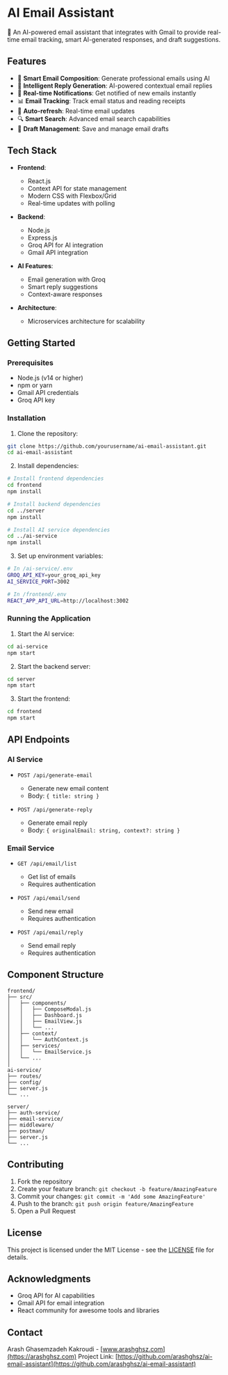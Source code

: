 # AI Email Assistant

🚀 An AI-powered email assistant that integrates with Gmail to provide real-time email tracking, smart AI-generated responses, and draft suggestions.

## Features

- 📧 **Smart Email Composition**: Generate professional emails using AI
- 💬 **Intelligent Reply Generation**: AI-powered contextual email replies
- 📱 **Real-time Notifications**: Get notified of new emails instantly
- 📊 **Email Tracking**: Track email status and reading receipts
- 🔄 **Auto-refresh**: Real-time email updates
- 🔍 **Smart Search**: Advanced email search capabilities
- 📝 **Draft Management**: Save and manage email drafts

## Tech Stack

- **Frontend**:
  - React.js
  - Context API for state management
  - Modern CSS with Flexbox/Grid
  - Real-time updates with polling

- **Backend**:
  - Node.js
  - Express.js
  - Groq API for AI integration
  - Gmail API integration

- **AI Features**:
  - Email generation with Groq
  - Smart reply suggestions
  - Context-aware responses

- **Architecture**:
  - Microservices architecture for scalability

## Getting Started

### Prerequisites

- Node.js (v14 or higher)
- npm or yarn
- Gmail API credentials
- Groq API key

### Installation

1. Clone the repository:
```bash
git clone https://github.com/yourusername/ai-email-assistant.git
cd ai-email-assistant
```

2. Install dependencies:
```bash
# Install frontend dependencies
cd frontend
npm install

# Install backend dependencies
cd ../server
npm install

# Install AI service dependencies
cd ../ai-service
npm install
```

3. Set up environment variables:
```bash
# In /ai-service/.env
GROQ_API_KEY=your_groq_api_key
AI_SERVICE_PORT=3002

# In /frontend/.env
REACT_APP_API_URL=http://localhost:3002
```

### Running the Application

1. Start the AI service:
```bash
cd ai-service
npm start
```

2. Start the backend server:
```bash
cd server
npm start
```

3. Start the frontend:
```bash
cd frontend
npm start
```

## API Endpoints

### AI Service

- `POST /api/generate-email`
  - Generate new email content
  - Body: `{ title: string }`

- `POST /api/generate-reply`
  - Generate email reply
  - Body: `{ originalEmail: string, context?: string }`

### Email Service

- `GET /api/email/list`
  - Get list of emails
  - Requires authentication

- `POST /api/email/send`
  - Send new email
  - Requires authentication

- `POST /api/email/reply`
  - Send email reply
  - Requires authentication

## Component Structure

```
frontend/
├── src/
│   ├── components/
│   │   ├── ComposeModal.js
│   │   ├── Dashboard.js
│   │   ├── EmailView.js
│   │   └── ...
│   ├── context/
│   │   └── AuthContext.js
│   ├── services/
│   │   └── EmailService.js
│   └── ...
│
ai-service/
├── routes/
├── config/
├── server.js
└── ...

server/
├── auth-service/
├── email-service/
├── middleware/
├── postman/
├── server.js
└── ...
```

## Contributing

1. Fork the repository
2. Create your feature branch: `git checkout -b feature/AmazingFeature`
3. Commit your changes: `git commit -m 'Add some AmazingFeature'`
4. Push to the branch: `git push origin feature/AmazingFeature`
5. Open a Pull Request

## License

This project is licensed under the MIT License - see the [LICENSE](LICENSE) file for details.

## Acknowledgments

- Groq API for AI capabilities
- Gmail API for email integration
- React community for awesome tools and libraries

## Contact

Arash Ghasemzadeh Kakroudi - [www.arashghsz.com](https://arashghsz.com)
Project Link: [https://github.com/arashghsz/ai-email-assistant](https://github.com/arashghsz/ai-email-assistant)

